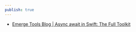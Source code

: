 ```yaml
---
publish: true
---
```

- [Emerge Tools Blog | Async await in Swift: The Full Toolkit](https://www.emergetools.com/blog/posts/swift-async-await-the-full-toolkit) 